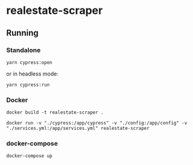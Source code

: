 # realestate-scraper

## Running 

### Standalone
`yarn cypress:open`

or in headless mode:

`yarn cypress:run` 

### Docker
`docker build -t realestate-scraper .`

`docker run -v "./cypress:/app/cypress" -v "./config:/app/config" -v "./services.yml:/app/services.yml" realestate-scraper`

### docker-compose
`docker-compose up`

